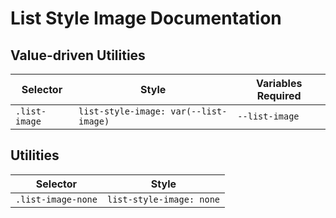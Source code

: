 # List Style Image Documentation

## Value-driven Utilities

| Selector      | Style                                 | Variables Required |
| ------------- | ------------------------------------- | ------------------ |
| `.list-image` | `list-style-image: var(--list-image)` | `--list-image`     |

## Utilities

| Selector           | Style                    |
| ------------------ | ------------------------ |
| `.list-image-none` | `list-style-image: none` |
